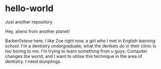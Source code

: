 # hello-world
Just another repository

Hey, aliens from another planet!

Barber0steve here, I like Zoe right now, a girl who I met in English learning school.
I'm a dentistry undergraduate, what the dentists do in their clinic is too boring to me.
I'm trying to learn something from u guys.
Computer changes the world, and I want to utilise this technique in the area of dentistry.
I need dumplings.
